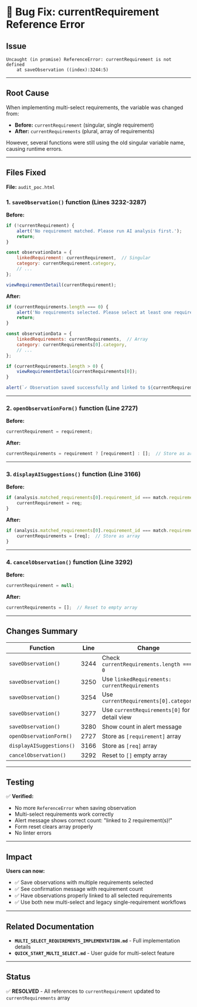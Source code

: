 # 🐛 Bug Fix: currentRequirement Reference Error

## Issue
```
Uncaught (in promise) ReferenceError: currentRequirement is not defined
    at saveObservation ((index):3244:5)
```

---

## Root Cause

When implementing multi-select requirements, the variable was changed from:
- **Before:** `currentRequirement` (singular, single requirement)
- **After:** `currentRequirements` (plural, array of requirements)

However, several functions were still using the old singular variable name, causing runtime errors.

---

## Files Fixed

**File:** `audit_poc.html`

### **1. `saveObservation()` function** (Lines 3232-3287)

**Before:**
```javascript
if (!currentRequirement) {
    alert('No requirement matched. Please run AI analysis first.');
    return;
}

const observationData = {
    linkedRequirement: currentRequirement,  // Singular
    category: currentRequirement.category,
    // ...
};

viewRequirementDetail(currentRequirement);
```

**After:**
```javascript
if (currentRequirements.length === 0) {
    alert('No requirements selected. Please select at least one requirement.');
    return;
}

const observationData = {
    linkedRequirements: currentRequirements,  // Array
    category: currentRequirements[0].category,
    // ...
};

if (currentRequirements.length > 0) {
    viewRequirementDetail(currentRequirements[0]);
}

alert(`✓ Observation saved successfully and linked to ${currentRequirements.length} requirement(s)!`);
```

---

### **2. `openObservationForm()` function** (Line 2727)

**Before:**
```javascript
currentRequirement = requirement;
```

**After:**
```javascript
currentRequirements = requirement ? [requirement] : [];  // Store as array
```

---

### **3. `displayAISuggestions()` function** (Line 3166)

**Before:**
```javascript
if (analysis.matched_requirements[0].requirement_id === match.requirement_id) {
    currentRequirement = req;
}
```

**After:**
```javascript
if (analysis.matched_requirements[0].requirement_id === match.requirement_id) {
    currentRequirements = [req];  // Store as array
}
```

---

### **4. `cancelObservation()` function** (Line 3292)

**Before:**
```javascript
currentRequirement = null;
```

**After:**
```javascript
currentRequirements = [];  // Reset to empty array
```

---

## Changes Summary

| Function | Line | Change |
|----------|------|--------|
| `saveObservation()` | 3244 | Check `currentRequirements.length === 0` |
| `saveObservation()` | 3250 | Use `linkedRequirements: currentRequirements` |
| `saveObservation()` | 3254 | Use `currentRequirements[0].category` |
| `saveObservation()` | 3277 | Use `currentRequirements[0]` for detail view |
| `saveObservation()` | 3280 | Show count in alert message |
| `openObservationForm()` | 2727 | Store as `[requirement]` array |
| `displayAISuggestions()` | 3166 | Store as `[req]` array |
| `cancelObservation()` | 3292 | Reset to `[]` empty array |

---

## Testing

✅ **Verified:**
- No more `ReferenceError` when saving observation
- Multi-select requirements work correctly
- Alert message shows correct count: "linked to 2 requirement(s)!"
- Form reset clears array properly
- No linter errors

---

## Impact

**Users can now:**
- ✅ Save observations with multiple requirements selected
- ✅ See confirmation message with requirement count
- ✅ Have observations properly linked to all selected requirements
- ✅ Use both new multi-select and legacy single-requirement workflows

---

## Related Documentation

- **`MULTI_SELECT_REQUIREMENTS_IMPLEMENTATION.md`** - Full implementation details
- **`QUICK_START_MULTI_SELECT.md`** - User guide for multi-select feature

---

## Status

✅ **RESOLVED** - All references to `currentRequirement` updated to `currentRequirements` array

